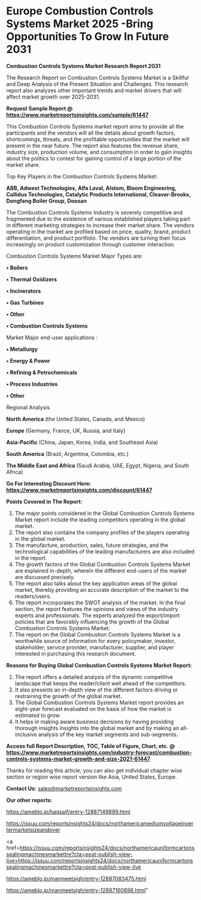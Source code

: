 # Europe Combustion Controls Systems Market 2025 -Bring Opportunities To Grow In Future 2031

<strong>Combustion Controls Systems Market Research Report 2031</strong>

The Research Report on Combustion Controls Systems Market is a Skillful and Deep Analysis of the Present Situation and Challenges. This research report also analyzes other important trends and market drivers that will affect market growth over 2025-2031.

<strong>Request Sample Report @ <a href=https://www.marketreportsinsights.com/sample/61447>https://www.marketreportsinsights.com/sample/61447</a></strong>

This Combustion Controls Systems market report aims to provide all the participants and the vendors will all the details about growth factors, shortcomings, threats, and the profitable opportunities that the market will present in the near future. The report also features the revenue share, industry size, production volume, and consumption in order to gain insights about the politics to contest for gaining control of a large portion of the market share.

Top Key Players in the Combustion Controls Systems Market:

<strong>ABB, Adwest Technologies, Alfa Laval, Alstom, Bloom Engineering, Callidus Technologies, Catalytic Products International, Cleaver-Brooks, Dongfang Boiler Group, Doosan</strong>

The Combustion Controls Systems Industry is severely competitive and fragmented due to the existence of various established players taking part in different marketing strategies to increase their market share. The vendors operating in the market are profiled based on price, quality, brand, product differentiation, and product portfolio. The vendors are turning their focus increasingly on product customization through customer interaction.

Combustion Controls Systems Market Major Types are:

<strong>• Boilers

• Thermal Oxidizers

• Incinerators

• Gas Turbines

• Other

• Combustion Controls Systems</strong>

Market Major end-user applications :

<strong>• Metallurgy

• Energy & Power

• Refining & Petrochemicals

• Process Industries

• Other</strong>

Regional Analysis

</u><strong><b>North America</b></strong> (the United States, Canada, and Mexico)

<strong><b>Europe </b></strong>(Germany, France, UK, Russia, and Italy)

<strong><b>Asia-Pacific</b></strong> (China, Japan, Korea, India, and Southeast Asia)

<strong><b>South America</b></strong> (Brazil, Argentina, Colombia, etc.)

<strong><b>The Middle East and Africa</b></strong> (Saudi Arabia, UAE, Egypt, Nigeria, and South Africa)

<strong>Go For Interesting Discount Here: <a href=https://www.marketreportsinsights.com/discount/61447>https://www.marketreportsinsights.com/discount/61447</a></strong>

<strong>Points Covered in The Report:</strong>
<ol>
  <li>The major points considered in the Global Combustion Controls Systems Market report include the leading competitors operating in the global market.</li>
  <li>The report also contains the company profiles of the players operating in the global market.</li>
  <li>The manufacture, production, sales, future strategies, and the technological capabilities of the leading manufacturers are also included in the report.</li>
  <li>The growth factors of the Global Combustion Controls Systems Market are explained in-depth, wherein the different end-users of the market are discussed precisely.</li>
  <li>The report also talks about the key application areas of the global market, thereby providing an accurate description of the market to the readers/users.</li>
  <li>The report incorporates the SWOT analysis of the market. In the final section, the report features the opinions and views of the industry experts and professionals. The experts analyzed the export/import policies that are favorably influencing the growth of the Global Combustion Controls Systems Market.</li>
  <li>The report on the Global Combustion Controls Systems Market is a worthwhile source of information for every policymaker, investor, stakeholder, service provider, manufacturer, supplier, and player interested in purchasing this research document.</li>
</ol>
<strong>Reasons for Buying Global Combustion Controls Systems Market Report:</strong>

<ol>
  <li>The report offers a detailed analysis of the dynamic competitive landscape that keeps the reader/client well ahead of the competitors.</li>
  <li>It also presents an in-depth view of the different factors driving or restraining the growth of the global market.</li>
  <li>The Global Combustion Controls Systems Market report provides an eight-year forecast evaluated on the basis of how the market is estimated to grow.</li>
  <li>It helps in making aware business decisions by having providing thorough insights insights into the global market and by making an all-inclusive analysis of the key market segments and sub-segments.</li>
</ol>
<strong>Access full Report Description, TOC, Table of Figure, Chart, etc. @ <a href=https://www.marketreportsinsights.com/industry-forecast/combustion-controls-systems-market-growth-and-size-2021-61447>https://www.marketreportsinsights.com/industry-forecast/combustion-controls-systems-market-growth-and-size-2021-61447</a></strong>


Thanks for reading this article; you can also get individual chapter wise section or region wise report version like Asia, United States, Europe.

<strong>Contact Us:</strong>
sales@marketreportsinsights.com

<strong>Our other reports:</strong>

<a href=https://ameblo.jp/haqsaif/entry-12887149899.html>https://ameblo.jp/haqsaif/entry-12887149899.html</a>

<a href=https://issuu.com/reportsinsights24/docs/northamericamediumvoltageinvertermarketsizeandover>https://issuu.com/reportsinsights24/docs/northamericamediumvoltageinvertermarketsizeandover</a>

<a href=https://issuu.com/reportsinsights24/docs/northamericauniformcartonssealingmachinesmarkettre?cta=post-publish-view-live>https://issuu.com/reportsinsights24/docs/northamericauniformcartonssealingmachinesmarkettre?cta=post-publish-view-live</a>

<a href=https://ameblo.jp/manmeetsigh/entry-12887083475.html>https://ameblo.jp/manmeetsigh/entry-12887083475.html</a>

<a href=https://ameblo.jp/manmeetsigh/entry-12887160898.html>https://ameblo.jp/manmeetsigh/entry-12887160898.html</a>"
